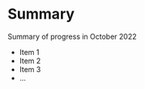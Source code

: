 Summary
===============================

Summary of progress in October 2022

- Item 1
- Item 2
- Item 3
- ...
